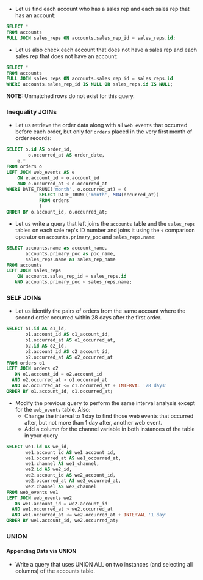 - Let us find each account who has a sales rep and each sales rep that has an account:
```sql
SELECT *
FROM accounts
FULL JOIN sales_reps ON accounts.sales_rep_id = sales_reps.id;
```
- Let us also check each account that does not have a sales rep and each sales rep that does not have an account:
```sql
SELECT *
FROM accounts
FULL JOIN sales_reps ON accounts.sales_rep_id = sales_reps.id
WHERE accounts.sales_rep_id IS NULL OR sales_reps.id IS NULL;
```
**NOTE:** Unmatched rows do not exist for this query.
### Inequality JOINs
- Let us retrieve the order data along with all `web events` that occurred before each order, but only for `orders` placed in the very first month of order records:
```sql
SELECT o.id AS order_id,
        o.occurred_at AS order_date,
	e.*
FROM orders o
LEFT JOIN web_events AS e
	ON e.account_id = o.account_id
	AND e.occurred_at < o.occurred_at
WHERE DATE_TRUNC('month', o.occurred_at) = (
			SELECT DATE_TRUNC('month', MIN(occurred_at))
			FROM orders
			)
ORDER BY o.account_id, o.occurred_at;
```
- Let us write a query that left joins the `accounts` table and the `sales_reps` tables on each sale rep's ID number and joins it using the `<` comparison operator on `accounts.primary_poc` and `sales_reps.name`:
```sql
SELECT accounts.name as account_name,
       accounts.primary_poc as poc_name,
       sales_reps.name as sales_rep_name
FROM accounts
LEFT JOIN sales_reps
    ON accounts.sales_rep_id = sales_reps.id
   AND accounts.primary_poc < sales_reps.name;
```
### SELF JOINs
- Let us identify the pairs of orders from the same account where the second order occurred within 28 days after the first order. 
```sql
SELECT o1.id AS o1_id,
       o1.account_id AS o1_account_id,
       o1.occurred_at AS o1_occurred_at,
       o2.id AS o2_id,
       o2.account_id AS o2_account_id,
       o2.occurred_at AS o2_occurred_at
FROM orders o1
LEFT JOIN orders o2
   ON o1.account_id = o2.account_id
  AND o2.occurred_at > o1.occurred_at
  AND o2.occurred_at <= o1.occurred_at + INTERVAL '28 days'
ORDER BY o1.account_id, o1.occurred_at;
```
- Modify the previous query to perform the same interval analysis except for the `web_events` table. Also:  
	- Change the interval to 1 day to find those web events that occurred after, but not more than 1 day after, another web event.
	- Add a column for the channel variable in both instances of the table in your query
```sql
SELECT we1.id AS we_id,
       we1.account_id AS we1_account_id,
       we1.occurred_at AS we1_occurred_at,
       we1.channel AS we1_channel,
       we2.id AS we2_id,
       we2.account_id AS we2_account_id,
       we2.occurred_at AS we2_occurred_at,
       we2.channel AS we2_channel
FROM web_events we1 
LEFT JOIN web_events we2
   ON we1.account_id = we2.account_id
  AND we1.occurred_at > we2.occurred_at
  AND we1.occurred_at <= we2.occurred_at + INTERVAL '1 day'
ORDER BY we1.account_id, we2.occurred_at;
```
### UNION
#### Appending Data via UNION
- Write a query that uses UNION ALL on two instances (and selecting all columns) of the accounts table.
